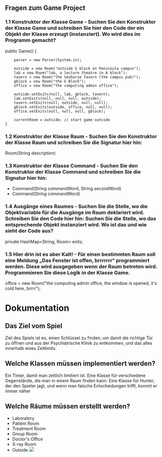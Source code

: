 ## Fragen zum Game Project

### 1.1 Konstruktor der Klasse Game - Suchen Sie den Konstruktor der Klasse Game und schreiben Sie hier den Code der ein Objekt der Klasse erzeugt (instanziert). Wo wird dies im Programm gemacht?


public Game() {

		parser = new Parser(System.in);

		outside = new Room("outside G block on Peninsula campus");
		lab = new Room("lab, a lecture theatre in A block");
		tavern = new Room("the Seahorse Tavern (the campus pub)");
		gblock = new Room("the G Block");
		office = new Room("the computing admin office");

		outside.setExits(null, lab, gblock, tavern);
		lab.setExits(null, null, null, outside);
		tavern.setExits(null, outside, null, null);
		gblock.setExits(outside, office, null, null);
		office.setExits(null, null, null, gblock);

		currentRoom = outside; // start game outside
	}
### 1.2 Konstruktor der Klasse Raum - Suchen Sie den Konstruktor der Klasse Raum und schreiben Sie die Signatur hier hin:
Room(String description)

### 1.3 Konstruktor der Klasse Command - Suchen Sie den Konstruktor der Klasse Command und schreiben Sie die Signatur hier hin:
- Command(String commandWord, String secondWord)
- Command(String commandWord)

### 1.4 Ausgänge eines Raumes - Suchen Sie die Stelle, wo die Objektvariable für die Ausgänge im Raum deklariert wird. Schreiben Sie den Code hier hin: Suchen Sie die Stelle, wo das entsprechende Objekt instanziert wird. Wo ist das und wie sieht der Code aus?
private HashMap<String, Room> exits;

### 1.5 Hier drin ist es aber Kalt! - Für einen bestimmten Raum soll eine Meldung „Das Fenster ist offen, brrrrrrr“ programmiert werden. Diese wird ausgegeben wenn der Raum betreten wird. Programmieren Sie diese Logik in der Klasse Game.

office = new Room("the computing admin office, the window is opened, it's cold here, brrrr");

# Dokumentation

## Das Ziel vom Spiel

Ziel des Spiels ist es, einen Schlüssel zu finden, um damit die richtige Tür zu öffnen und aus der Psychiatrische Klinik zu entkommen, und das alles innerhalb eines Zeitlimits.


## Welche Klassen müssen implementiert werden?

Ein Timer, damit man zeitlich limitiert ist.
Eine Klasse für verschiedene Gegenstände, die man in einem Raum finden kann.
Eine Klasse für Hunter, der den Spieler jagt, und wenn man falsche Entscheidungen trifft, kommt er immer näher 


## Welche Räume müssen erstellt werden?
- Laboratory
- Patient Room
- Treatment Room
- Group Room
- Doctor's Office
- X-ray Room
- Outside
![](Rooms.png)